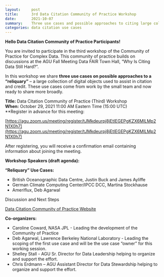 ```yaml
---
layout:     post
title:      3rd Data Citation Community of Practice Workshop
date:       2021-10-07
summary:    Three use cases and possible approaches to citing large collections of digital objects
categories: data citation use cases
---
```


**Hello Data Citation Community of Practice Participants!**  

You are invited to participate in the third workshop of the Community of Practice for Complex Data. This community of practice builds on discussions at the AGU Fall Meeting Data FAIR Town Hall, “Why Is Citing Data Still Hard?”.

In this workshop we share **three use cases on possible approaches to a “reliquary”** – a large collection of digital objects used to assist in citation and credit. These use cases come from work by the small team and now ready to share more broadly.

**Title:** Data Citation Community of Practice (Third) Workshop  
**When:** October 29, 2021 11:00 AM Eastern Time (15:00 UTC)  
**Register in advance for this meeting:  

[https://agu.zoom.us/meeting/register/tJMkdeurpj8jEtIEGEPgKZX6MlLMp2N1X0h7](https://agu.zoom.us/meeting/register/tJMkdeurpj8jEtIEGEPgKZX6MlLMp2N1X0h7)

After registering, you will receive a confirmation email containing information about joining the meeting.

**Workshop Speakers (draft agenda):**  

__“Reliquary” Use Cases:__
*	British Oceanographic Data Centre, Justin Buck and James Ayliffe
*	German Climate Computing Center/IPCC DCC, Martina Stockhause
*	Ameriflux, Deb Agarwal

Discussion and Next Steps

[Data Citation Community of Practice Website](https://agu-data.github.io/DataCitationCoP/)  
 
**Co-organizers:**  
- Caroline Coward, NASA JPL - Leading the development of the Community of Practice
- Deb Agarwal, Lawrence Berkeley National Laboratory - Leading the scoping of the first use case and will be the use case “owner” for this working session.
- Shelley Stall - AGU Sr. Director for Data Leadership helping to organize and support the effort.
- Chris Erdmann – AGU Assistant Director for Data Stewardship helping to organize and support the effort. 
